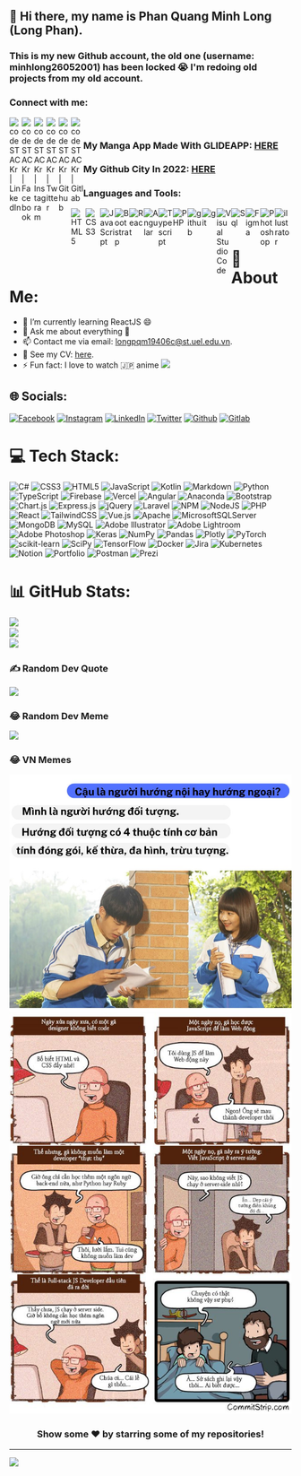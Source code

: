 <!--
**longphanquangminh/longphanquangminh** is a ✨ _special_ ✨ repository because its `README.md` (this file) appears on your GitHub profile.

Here are some ideas to get you started:

- 🔭 I’m currently working on ...
- 🌱 I’m currently learning ...
- 👯 I’m looking to collaborate on ...
- 🤔 I’m looking for help with ...
- 💬 Ask me about ...
- 📫 How to reach me: ...
- 😄 Pronouns: ...
- ⚡ Fun fact: ...
-->

## 👋 Hi there, my name is Phan Quang Minh Long (Long Phan).

### This is my new Github account, the old one (username: minhlong26052001) has been locked 😭 I'm redoing old projects from my old account.

### Connect with me:

<!-- [<img align="left" alt="codeSTACKr.com" width="22px" src="https://raw.githubusercontent.com/iconic/open-iconic/master/svg/globe.svg" />][website] -->

[<img align="left" alt="codeSTACKr | LinkedIn" width="22px" src="https://cdn.jsdelivr.net/npm/simple-icons@v3/icons/linkedin.svg" />][linkedin]
[<img align="left" alt="codeSTACKr | Facebook" width="22px" src="https://cdn.jsdelivr.net/npm/simple-icons@3.13.0/icons/facebook.svg" />][facebook]
[<img align="left" alt="codeSTACKr | Instagram" width="22px" src="https://cdn.jsdelivr.net/npm/simple-icons@v3/icons/instagram.svg" />][instagram]
[<img align="left" alt="codeSTACKr | Twitter" width="22px" src="https://cdn.jsdelivr.net/npm/simple-icons@v3/icons/twitter.svg" />][twitter]
[<img align="left" alt="codeSTACKr | Github" width="22px" src="https://cdn.jsdelivr.net/npm/simple-icons@v3/icons/github.svg" />][github]
[<img align="left" alt="codeSTACKr | Gitlab" width="22px" src="https://cdn.jsdelivr.net/npm/simple-icons@v3/icons/gitlab.svg" />][gitlab]

<br />

### My Manga App Made With GLIDEAPP: [HERE](https://mangapqml.glideapp.io)

### My Github City In 2022: [HERE](https://honzaap.github.io/GithubCity/?name=longphanquangminh&year=2022)



### Languages and Tools:


<img align="left" alt="HTML5" width="26px" src="https://img.icons8.com/color/344/html-5--v1.png" />
<img align="left" alt="CSS3" width="26px" src="https://img.icons8.com/color/344/css3.png" />
<img align="left" alt="JavaScript" width="26px" src="https://img.icons8.com/color/344/javascript--v1.png" />
<img align="left" alt="Bootstrap" width="26px" src="https://img.icons8.com/color/344/bootstrap.png" />
<img align="left" alt="React" width="26px" src="https://img.icons8.com/officel/344/react.png" />
<img align="left" alt="Angular" width="26px" src="https://img.icons8.com/color/344/angularjs.png" />
<img align="left" alt="Typescript" width="26px" src="https://img.icons8.com/color/344/typescript.png" />
<img align="left" alt="PHP" width="26px" src="https://img.icons8.com/dusk/344/php-logo.png" />
<img align="left" alt="github" width="26px" src="https://img.icons8.com/glyph-neue/344/github.png" />
<img align="left" alt="git" width="26px" src="https://img.icons8.com/color/344/git.png" />
<img align="left" alt="Visual Studio Code" width="26px" src="https://img.icons8.com/color/344/visual-studio-code-2019.png" />
<img align="left" alt="Sql" width="26px" src="https://img.icons8.com/color/344/microsoft-sql-server.png" />
<img align="left" alt="Figma" width="26px" src="https://img.icons8.com/color/344/figma--v1.png" />
<img align="left" alt="Photoshop" width="26px" src="https://img.icons8.com/color/344/adobe-photoshop--v1.png" />
<img align="left" alt="illustrator" width="26px" src="https://img.icons8.com/color/344/adobe-illustrator--v1.png" />

[facebook]: https://www.facebook.com/pqmlong265
[instagram]: https://www.instagram.com/minhlong909
[linkedin]: https://www.linkedin.com/in/phanquangminhlong
[twitter]: https://twitter.com/pqmlong
[github]: https://github.com/longphanquangminh
[gitlab]: https://gitlab.com/longpqm19406c

<br/>
<br/>

# 💫 About Me:
- 🌱 I’m currently learning ReactJS 😄
- 💬 Ask me about everything 🤔
- 📫 Contact me via email: <a href="mailto:longpqm19406c@st.uel.edu.vn?subject=Hello Minh Long">longpqm19406c@st.uel.edu.vn</a>.
- 📄 See my CV: <a target="_blank" href="https://drive.google.com/file/d/1t9LyC15nODKYXYYqHkbzFa3JVoMjP72_/view">here</a>.
- ⚡ Fun fact: I love to watch 🇯🇵 anime <img src="https://www.downloadclipart.net/large/dragon-ball-super-png-image.png" width="12px">



## 🌐 Socials:
[![Facebook](https://img.shields.io/badge/Facebook-%231877F2.svg?logo=Facebook&logoColor=white)](https://facebook.com/pqmlong265) [![Instagram](https://img.shields.io/badge/Instagram-%23E4405F.svg?logo=Instagram&logoColor=white)](https://instagram.com/minhlong909) [![LinkedIn](https://img.shields.io/badge/LinkedIn-%230077B5.svg?logo=linkedin&logoColor=white)](https://linkedin.com/in/phanquangminhlong) [![Twitter](https://img.shields.io/badge/Twitter-%231DA1F2.svg?logo=Twitter&logoColor=white)](https://twitter.com/pqmlong) [![Github](https://img.shields.io/badge/Github-black.svg?logo=Github&logoColor=white)](https://github.com/longphanquangminh) [![Gitlab](https://img.shields.io/badge/Gitlab-orange.svg?logo=Gitlab&logoColor=white)](https://gitlab.com/longpqm19406c)

# 💻 Tech Stack:
![C#](https://img.shields.io/badge/c%23-%23239120.svg?style=for-the-badge&logo=c-sharp&logoColor=white) ![CSS3](https://img.shields.io/badge/css3-%231572B6.svg?style=for-the-badge&logo=css3&logoColor=white) ![HTML5](https://img.shields.io/badge/html5-%23E34F26.svg?style=for-the-badge&logo=html5&logoColor=white) ![JavaScript](https://img.shields.io/badge/javascript-%23323330.svg?style=for-the-badge&logo=javascript&logoColor=%23F7DF1E) ![Kotlin](https://img.shields.io/badge/kotlin-%230095D5.svg?style=for-the-badge&logo=kotlin&logoColor=white) ![Markdown](https://img.shields.io/badge/markdown-%23000000.svg?style=for-the-badge&logo=markdown&logoColor=white) ![Python](https://img.shields.io/badge/python-3670A0?style=for-the-badge&logo=python&logoColor=ffdd54) ![TypeScript](https://img.shields.io/badge/typescript-%23007ACC.svg?style=for-the-badge&logo=typescript&logoColor=white) ![Firebase](https://img.shields.io/badge/firebase-%23039BE5.svg?style=for-the-badge&logo=firebase) ![Vercel](https://img.shields.io/badge/vercel-%23000000.svg?style=for-the-badge&logo=vercel&logoColor=white) ![Angular](https://img.shields.io/badge/angular-%23DD0031.svg?style=for-the-badge&logo=angular&logoColor=white) ![Anaconda](https://img.shields.io/badge/Anaconda-%2344A833.svg?style=for-the-badge&logo=anaconda&logoColor=white) ![Bootstrap](https://img.shields.io/badge/bootstrap-%23563D7C.svg?style=for-the-badge&logo=bootstrap&logoColor=white) ![Chart.js](https://img.shields.io/badge/chart.js-F5788D.svg?style=for-the-badge&logo=chart.js&logoColor=white) ![Express.js](https://img.shields.io/badge/express.js-%23404d59.svg?style=for-the-badge&logo=express&logoColor=%2361DAFB) ![jQuery](https://img.shields.io/badge/jquery-%230769AD.svg?style=for-the-badge&logo=jquery&logoColor=white) ![Laravel](https://img.shields.io/badge/laravel-%23FF2D20.svg?style=for-the-badge&logo=laravel&logoColor=white) ![NPM](https://img.shields.io/badge/NPM-%23000000.svg?style=for-the-badge&logo=npm&logoColor=white) ![NodeJS](https://img.shields.io/badge/node.js-6DA55F?style=for-the-badge&logo=node.js&logoColor=white) ![PHP](https://img.shields.io/badge/php-%23777BB4.svg?style=for-the-badge&logo=php&logoColor=white) ![React](https://img.shields.io/badge/react-%2320232a.svg?style=for-the-badge&logo=react&logoColor=%2361DAFB) ![TailwindCSS](https://img.shields.io/badge/tailwindcss-%2338B2AC.svg?style=for-the-badge&logo=tailwind-css&logoColor=white) ![Vue.js](https://img.shields.io/badge/vuejs-%2335495e.svg?style=for-the-badge&logo=vuedotjs&logoColor=%234FC08D) ![Apache](https://img.shields.io/badge/apache-%23D42029.svg?style=for-the-badge&logo=apache&logoColor=white) ![MicrosoftSQLServer](https://img.shields.io/badge/Microsoft%20SQL%20Sever-CC2927?style=for-the-badge&logo=microsoft%20sql%20server&logoColor=white) ![MongoDB](https://img.shields.io/badge/MongoDB-%234ea94b.svg?style=for-the-badge&logo=mongodb&logoColor=white) ![MySQL](https://img.shields.io/badge/mysql-%2300f.svg?style=for-the-badge&logo=mysql&logoColor=white) ![Adobe Illustrator](https://img.shields.io/badge/adobeillustrator-%23FF9A00.svg?style=for-the-badge&logo=adobeillustrator&logoColor=white) ![Adobe Lightroom](https://img.shields.io/badge/Adobe%20Lightroom-31A8FF.svg?style=for-the-badge&logo=Adobe%20Lightroom&logoColor=white) ![Adobe Photoshop](https://img.shields.io/badge/adobephotoshop-%2331A8FF.svg?style=for-the-badge&logo=adobephotoshop&logoColor=white) ![Keras](https://img.shields.io/badge/Keras-%23D00000.svg?style=for-the-badge&logo=Keras&logoColor=white) ![NumPy](https://img.shields.io/badge/numpy-%23013243.svg?style=for-the-badge&logo=numpy&logoColor=white) ![Pandas](https://img.shields.io/badge/pandas-%23150458.svg?style=for-the-badge&logo=pandas&logoColor=white) ![Plotly](https://img.shields.io/badge/Plotly-%233F4F75.svg?style=for-the-badge&logo=plotly&logoColor=white) ![PyTorch](https://img.shields.io/badge/PyTorch-%23EE4C2C.svg?style=for-the-badge&logo=PyTorch&logoColor=white) ![scikit-learn](https://img.shields.io/badge/scikit--learn-%23F7931E.svg?style=for-the-badge&logo=scikit-learn&logoColor=white) ![SciPy](https://img.shields.io/badge/SciPy-%230C55A5.svg?style=for-the-badge&logo=scipy&logoColor=%white) ![TensorFlow](https://img.shields.io/badge/TensorFlow-%23FF6F00.svg?style=for-the-badge&logo=TensorFlow&logoColor=white) ![Docker](https://img.shields.io/badge/docker-%230db7ed.svg?style=for-the-badge&logo=docker&logoColor=white) ![Jira](https://img.shields.io/badge/jira-%230A0FFF.svg?style=for-the-badge&logo=jira&logoColor=white) ![Kubernetes](https://img.shields.io/badge/kubernetes-%23326ce5.svg?style=for-the-badge&logo=kubernetes&logoColor=white) ![Notion](https://img.shields.io/badge/Notion-%23000000.svg?style=for-the-badge&logo=notion&logoColor=white) ![Portfolio](https://img.shields.io/badge/Portfolio-%23000000.svg?style=for-the-badge&logo=firefox&logoColor=#FF7139) ![Postman](https://img.shields.io/badge/Postman-FF6C37?style=for-the-badge&logo=postman&logoColor=white) ![Prezi](https://img.shields.io/badge/Prezi-%23000000.svg?style=for-the-badge&logo=Prezi&logoColor=white)
# 📊 GitHub Stats:
![](https://github-readme-stats.vercel.app/api?username=longphanquangminh&theme=dark&hide_border=false&include_all_commits=false&count_private=false)<br/>
![](https://github-readme-streak-stats.herokuapp.com/?user=longphanquangminh&theme=dark&hide_border=false)<br/>
![](https://github-readme-stats.vercel.app/api/top-langs/?username=longphanquangminh&theme=dark&hide_border=false&include_all_commits=false&count_private=false&layout=compact)

### ✍️ Random Dev Quote
![](https://quotes-github-readme.vercel.app/api?type=horizontal&theme=radical)

### 😂 Random Dev Meme
<img src="https://random-memer.herokuapp.com/" width="512px"/>

### 😂 VN Memes
<img src="https://raw.githubusercontent.com/longphanquangminh/demo-achievement-justDraft/master/287988111_355278046723309_7149123002016877620_n.jpg" width="512px"/>

<img src="https://raw.githubusercontent.com/longphanquangminh/demo-achievement-justDraft/master/strip-le-fullstack-js-2-650-finalenglish-2-e1470529692491.jpg" width="512px"/>

<div align="center">
  
### Show some ❤️ by starring some of my repositories!
  
</div>

---
[![](https://visitcount.itsvg.in/api?id=longphanquangminh&icon=0&color=0)](https://visitcount.itsvg.in)
